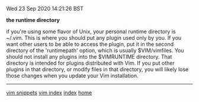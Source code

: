 Wed 23 Sep 2020 14:21:26 BST


**the runtime directory**

if you're using some flavor of Unix, your personal runtime directory is ~/.vim. This is where you should put any plugin used only by you. If you want other users to be able to access the plugin, put it in the second directory of the 'runtimepath' option, which is usually $VIM/vimfiles. You should not install any plugins into the $VIMRUNTIME directory. That directory is intended for plugins distributed with Vim. If you put other plugins in that directory, or modify files in that directory, you will likely lose those changes when you update your Vim installation. 

___
[vim snippets](./vi-snippets.md)
[vim index](./vi-index.md)
[index](./index-file.md)
[home](./home.md) 

